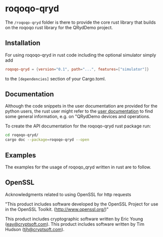 # roqoqo-qryd

The `/roqoqo-qryd` folder is there to provide the core rust library that builds on the roqoqo rust library for the QRydDemo project.

## Installation

For using roqoqo-qryd in rust code including the optional simulator simply add

```toml
roqoqo-qryd = {version="0.1", path="...", features=["simulator"]}
```

to the `[dependencies]` section of your Cargo.toml.

## Documentation

Although the code snippets in the user documentation are provided for the python users, the rust user might refer to the [user documentation](https://github.com/HQSquantumsimulations/qoqo_qryd/tree/main/userdoc) to find some general information, e.g. on "QRydDemo devices and operations. 

To create the API documentation for the roqoqo-qryd rust package run:

```bash
cd roqoqo-qryd/
cargo doc --package=roqoqo-qryd --open
```

## Examples

The examples for the usage of roqoqo_qryd written in rust are to follow.

## OpenSSL

Acknowledgments related to using OpenSSL for http requests

"This product includes software developed by the OpenSSL Project
for use in the OpenSSL Toolkit. (http://www.openssl.org/)"

This product includes cryptographic software written by Eric Young
(eay@cryptsoft.com).  This product includes software written by Tim
Hudson (tjh@cryptsoft.com).